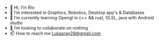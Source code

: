 - 👋 Hi, I’m Rio
- 👀 I’m interested in Graphics, Robotics, Desktop app's & Databases
- 🌱 I’m currently learning Opengl in c++ && rust, GLSL, java with Android studio
- 💞️ I’m looking to collaborate on nothing
- 📫 How to reach me Lukasran28@gmail.com

<!---
SightMan3/SightMan3 is a ✨ special ✨ repository because its `README.md` (this file) appears on your GitHub profile.
You can click the Preview link to take a look at your changes.
--->
